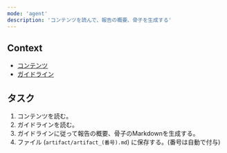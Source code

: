 ```yaml
---
mode: 'agent'
description: 'コンテンツを読んで、報告の概要、骨子を生成する'
---
```


## Context
- [コンテンツ](input/*.md)
- [ガイドライン](guidance/artifact_rules.md)

## タスク
1. コンテンツを読む。
2. ガイドラインを読む。
3. ガイドラインに従って報告の概要、骨子のMarkdownを生成する。
4. ファイル (`artifact/artifact_(番号).md`) に保存する。(番号は自動で付与)